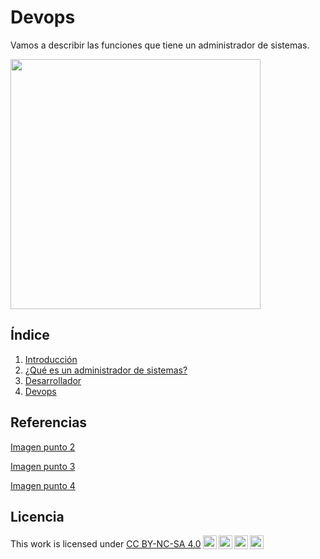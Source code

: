 # Devops
Vamos a describir las funciones que tiene un administrador de sistemas.

<img src="https://upload.wikimedia.org/wikipedia/commons/e/eb/Professional_System_Administrator.jpg" width="400" height="400" />

## Índice

1. [Introducción](introduccion.md)
2. [¿Qué es un administrador de sistemas?](asir.md)
3. [Desarrollador](desarrollador.md)
4. [Devops](devops.md)

## Referencias
[Imagen punto 2](https://aldeahost.com.mx/wp-content/uploads/2018/11/adminis-sistemas.png)

[Imagen punto 3](https://webescuela.com/wp-content/uploads/2020/08/desarrollador-web.png)

[Imagen punto 4](https://sentrio.io/wp-content/uploads/Representacion-DevSecOps.png)
## Licencia

 <p xmlns:cc="http://creativecommons.org/ns#" >This work is licensed under <a href="http://creativecommons.org/licenses/by-nc-sa/4.0/?ref=chooser-v1" target="_blank" rel="license noopener noreferrer" style="display:inline-block;">CC BY-NC-SA 4.0<img style="height:22px!important;margin-left:3px;vertical-align:text-bottom;" src="https://mirrors.creativecommons.org/presskit/icons/cc.svg?ref=chooser-v1"><img style="height:22px!important;margin-left:3px;vertical-align:text-bottom;" src="https://mirrors.creativecommons.org/presskit/icons/by.svg?ref=chooser-v1"><img style="height:22px!important;margin-left:3px;vertical-align:text-bottom;" src="https://mirrors.creativecommons.org/presskit/icons/nc.svg?ref=chooser-v1"><img style="height:22px!important;margin-left:3px;vertical-align:text-bottom;" src="https://mirrors.creativecommons.org/presskit/icons/sa.svg?ref=chooser-v1"></a></p> 